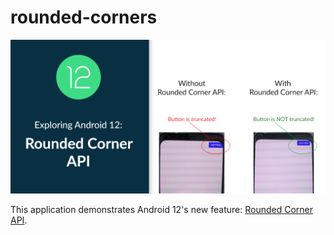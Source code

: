# rounded-corners

<div align="center">
    <img src="screenshots/android-12-rounded-corners.png" />
</div>

This application demonstrates Android 12's new feature: [Rounded Corner API](https://developer.android.com/guide/topics/ui/look-and-feel/rounded-corners).
